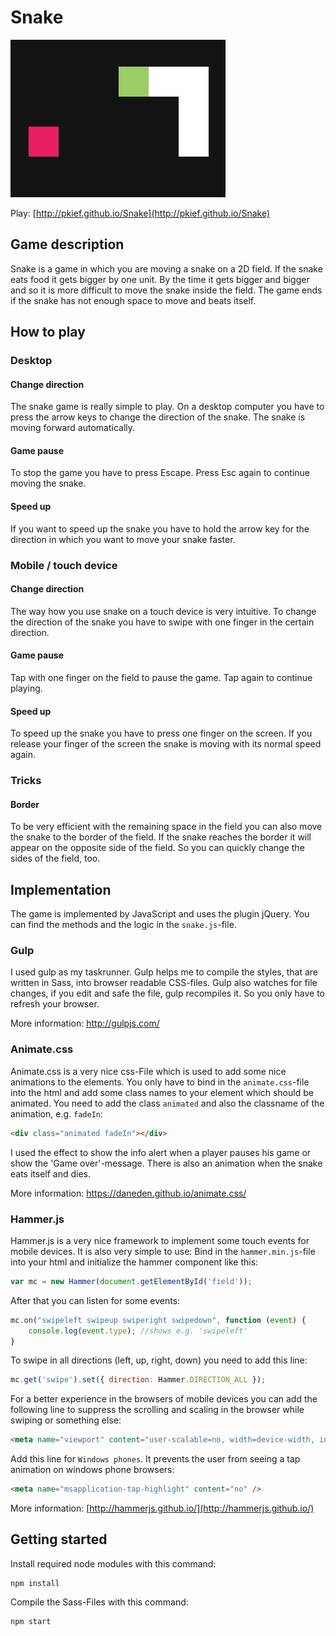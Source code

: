 # Snake
![alt text](./img/snake.jpg "Snake")

Play: [http://pkief.github.io/Snake](http://pkief.github.io/Snake)

## Game description
Snake is a game in which you are moving a snake on a 2D field. If the snake eats food it gets bigger by one unit. By the time it gets bigger and bigger and so it is more difficult to move the snake inside the field. The game ends if the snake has not enough space to move and beats itself.

## How to play
### Desktop
#### Change direction
The snake game is really simple to play. On a desktop computer you have to press the arrow keys to change the direction of the snake. The snake is moving forward automatically.

#### Game pause
To stop the game you have to press Escape. Press Esc again to continue moving the snake.

#### Speed up
If you want to speed up the snake you have to hold the arrow key for the direction in which you want to move your snake faster.

### Mobile / touch device
#### Change direction
The way how you use snake on a touch device is very intuitive. To change the direction of the snake you have to swipe with one finger in the certain direction.

#### Game pause
Tap with one finger on the field to pause the game. Tap again to continue playing.

#### Speed up
To speed up the snake you have to press one finger on the screen. If you release your finger of the screen the snake is moving with its normal speed again.

### Tricks
#### Border
To be very efficient with the remaining space in the field you can also move the snake to the border of the field. If the snake reaches the border it will appear on the opposite side of the field. So you can quickly change the sides of the field, too.

## Implementation
The game is implemented by JavaScript and uses the plugin jQuery. You can find the methods and the logic in the `snake.js`-file. 

### Gulp
I used gulp as my taskrunner. Gulp helps me to compile the styles, that are written in Sass, into browser readable CSS-files. Gulp also watches for file changes, if you edit and safe the file, gulp recompiles it. So you only have to refresh your browser.

More information: http://gulpjs.com/

### Animate.css
Animate.css is a very nice css-File which is used to add some nice animations to the elements.
You only have to bind in the `animate.css`-file into the html and add some class names to your element which should be animated. You need to add the class `animated` and also the classname of the animation, e.g. `fadeIn`:

```html
<div class="animated fadeIn"></div>
```

I used the effect to show the info alert when a player pauses his game or show the 'Game over'-message. There is also an animation when the snake eats itself and dies.

More information: https://daneden.github.io/animate.css/

### Hammer.js
Hammer.js is a very nice framework to implement some touch events for mobile devices. 
It is also very simple to use: Bind in the `hammer.min.js`-file into your html and initialize the hammer component like this:

```js
var mc = new Hammer(document.getElementById('field'));
```

After that you can listen for some events:

```js
mc.on("swipeleft swipeup swiperight swipedown", function (event) {
    console.log(event.type); //shows e.g. 'swipeleft'
}
```
To swipe in all directions (left, up, right, down) you need to add this line:

```js
mc.get('swipe').set({ direction: Hammer.DIRECTION_ALL });
``` 

For a better experience in the browsers of mobile devices you can add the following line to suppress the scrolling and scaling in the browser while swiping or something else:

```html
<meta name="viewport" content="user-scalable=no, width=device-width, initial-scale=1, maximum-scale=1">
```

Add this line for `Windows phones`. It prevents the user from seeing a tap animation on windows phone browsers:

```html
<meta name="msapplication-tap-highlight" content="no" />
```

More information: [http://hammerjs.github.io/](http://hammerjs.github.io/)
  
## Getting started
Install required node modules with this command:

```
npm install
```

Compile the Sass-Files with this command:

```
npm start
```
